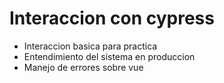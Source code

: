 <h1> Interaccion con cypress</h1>

<ul>
  <li>Interaccion basica para practica</li>
  <li>Entendimiento del sistema en produccion</li>
  <li>Manejo de errores sobre vue</li>
</ul>
